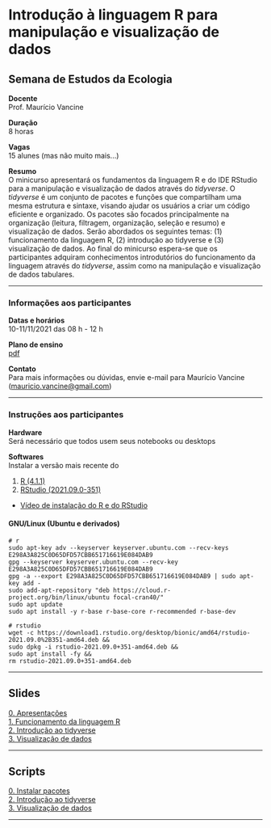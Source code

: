 # Introdução à linguagem R para manipulação e visualização de dados

## Semana de Estudos da Ecologia

**Docente**  
Prof. Maurício Vancine

**Duração**  
8 horas

**Vagas**  
15 alunes (mas não muito mais...)

**Resumo**  
O minicurso apresentará os fundamentos da linguagem R e do IDE RStudio para a manipulação e visualização de dados através do *tidyverse*. O *tidyverse* é um conjunto de pacotes e funções que compartilham uma mesma estrutura e sintaxe, visando ajudar os usuários a criar um código eficiente e organizado. Os pacotes são focados principalmente na organização (leitura, filtragem, organização, seleção e resumo) e visualização de dados. Serão abordados os seguintes temas: (1) funcionamento da linguagem R, (2) introdução ao tidyverse e (3) visualização de dados. Ao final do minicurso espera-se que os participantes adquiram conhecimentos introdutórios do funcionamento da linguagem através do *tidyverse*, assim como na manipulação e visualização de dados tabulares.

---

### Informações aos participantes

**Datas e horários**  
10-11/11/2021 das 08 h - 12 h

**Plano de ensino**  
[pdf](https://raw.githubusercontent.com/mauriciovancine/workshop-r-introduction/master/00_plano_ensino/plano_ensino_workshop-r-data-manipulation-visualization.pdf)

**Contato**  
Para mais informações ou dúvidas, envie e-mail para Maurício Vancine (mauricio.vancine@gmail.com)

---

### Instruções aos participantes

**Hardware**  
Será necessário que todos usem seus notebooks ou desktops

**Softwares**  
Instalar a versão mais recente do 

1. [R (4.1.1)](https://www.r-project.org)
2. [RStudio (2021.09.0-351)](https://www.rstudio.com)

- [Vídeo de instalação do R e do RStudio](https://youtu.be/l1bWvZMNMCM)

#### GNU/Linux (Ubuntu e derivados)

```
# r
sudo apt-key adv --keyserver keyserver.ubuntu.com --recv-keys E298A3A825C0D65DFD57CBB651716619E084DAB9
gpg --keyserver keyserver.ubuntu.com --recv-key E298A3A825C0D65DFD57CBB651716619E084DAB9
gpg -a --export E298A3A825C0D65DFD57CBB651716619E084DAB9 | sudo apt-key add -
sudo add-apt-repository "deb https://cloud.r-project.org/bin/linux/ubuntu focal-cran40/"
sudo apt update
sudo apt install -y r-base r-base-core r-recommended r-base-dev

# rstudio
wget -c https://download1.rstudio.org/desktop/bionic/amd64/rstudio-2021.09.0%2B351-amd64.deb &&
sudo dpkg -i rstudio-2021.09.0+351-amd64.deb &&
sudo apt install -fy && 
rm rstudio-2021.09.0+351-amd64.deb
```

---

## Slides

[0. Apresentações](https://mauriciovancine.github.io/workshop-r-introduction/01_slides/00_slides_r_introduction.html#1) <br>
[1. Funcionamento da linguagem R](https://mauriciovancine.github.io/workshop-r-introduction/01_slides/01_slides_r_introduction.html#1) <br>
[2. Introdução ao tidyverse](https://mauriciovancine.github.io/workshop-r-introduction/01_slides/02_slides_r_introduction.html#1) <br>
[3. Visualização de dados](https://mauriciovancine.github.io/workshop-r-introduction/01_slides/03_slides_r_introduction.html#1)

---

## Scripts

[0. Instalar pacotes](https://github.com/mauriciovancine/workshop-r-introduction/blob/master/02_scripts/00_script_r_introduction.R) <br>
[2. Introdução ao tidyverse](https://github.com/mauriciovancine/workshop-r-introduction/blob/master/02_scripts/02_script_r_introduction.R) <br>
[3. Visualização de dados](https://github.com/mauriciovancine/workshop-r-introduction/blob/master/02_scripts/03_script_r_introduction.R)

---
